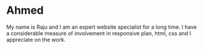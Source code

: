 # Ahmed
My name is Raju and I am an expert website specialist for a long time. I have a considerable measure of involvement in responsive plan, html, css and I appreciate on the work. 
